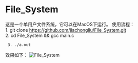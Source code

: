 # File_System

这是一个单用户文件系统，它可以在MacOS下运行。
使用流程：   
     1. git  clone https://github.com/jiachongliu/File_System.git   
     2. cd File_System && gcc main.c

     3. ./a.out

效果如下：
![File_System](http://github.com/jiachongliu/File_System/images/File_System.png)

